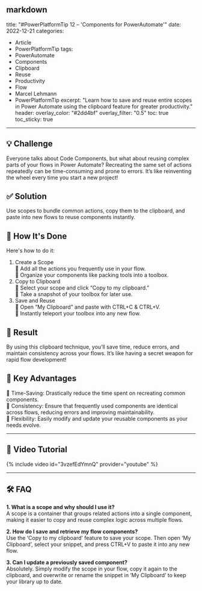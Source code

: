 markdown
---
title: "#PowerPlatformTip 12 – 'Components for PowerAutomate'"
date: 2022-12-21
categories:
  - Article
  - PowerPlatformTip
tags:
  - PowerAutomate
  - Components
  - Clipboard
  - Reuse
  - Productivity
  - Flow
  - Marcel Lehmann
  - PowerPlatformTip
excerpt: "Learn how to save and reuse entire scopes in Power Automate using the clipboard feature for greater productivity."
header:
  overlay_color: "#2dd4bf"
  overlay_filter: "0.5"
toc: true
toc_sticky: true
---

## 💡 Challenge
Everyone talks about Code Components, but what about reusing complex parts of your flows in Power Automate? Recreating the same set of actions repeatedly can be time-consuming and prone to errors. It’s like reinventing the wheel every time you start a new project!

## ✅ Solution
Use scopes to bundle common actions, copy them to the clipboard, and paste into new flows to reuse components instantly.

## 🔧 How It's Done
Here's how to do it:
1. Create a Scope  
   🔸 Add all the actions you frequently use in your flow.  
   🔸 Organize your components like packing tools into a toolbox.  
2. Copy to Clipboard  
   🔸 Select your scope and click “Copy to my clipboard.”  
   🔸 Take a snapshot of your toolbox for later use.  
3. Save and Reuse  
   🔸 Open “My Clipboard” and paste with CTRL+C & CTRL+V.  
   🔸 Instantly teleport your toolbox into any new flow.

## 🎉 Result
By using this clipboard technique, you’ll save time, reduce errors, and maintain consistency across your flows. It’s like having a secret weapon for rapid flow development!

## 🌟 Key Advantages
🔸 Time-Saving: Drastically reduce the time spent on recreating common components.  
🔸 Consistency: Ensure that frequently used components are identical across flows, reducing errors and improving maintainability.  
🔸 Flexibility: Easily modify and update your reusable components as your needs evolve.

---

## 🎥 Video Tutorial
{% include video id="3vzefEdYmnQ" provider="youtube" %}

---

## 🛠️ FAQ
**1. What is a scope and why should I use it?**  
A scope is a container that groups related actions into a single component, making it easier to copy and reuse complex logic across multiple flows.

**2. How do I save and retrieve my flow components?**  
Use the ‘Copy to my clipboard’ feature to save your scope. Then open ‘My Clipboard’, select your snippet, and press CTRL+V to paste it into any new flow.

**3. Can I update a previously saved component?**  
Absolutely. Simply modify the scope in your flow, copy it again to the clipboard, and overwrite or rename the snippet in ‘My Clipboard’ to keep your library up to date.
